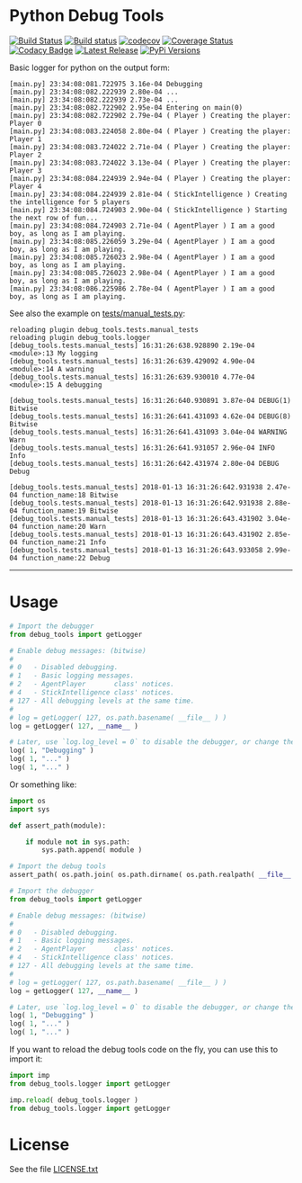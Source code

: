 # Python Debug Tools

[![Build Status](https://travis-ci.org/evandrocoan/debug_tools.svg?branch=master)](https://travis-ci.org/evandrocoan/debug_tools)
[![Build status](https://ci.appveyor.com/api/projects/status/github/evandrocoan/debug_tools?branch=master&svg=true)](https://ci.appveyor.com/project/evandrocoan/debug_tools/branch/master)
[![codecov](https://codecov.io/gh/evandrocoan/debug_tools/branch/master/graph/badge.svg)](https://codecov.io/gh/evandrocoan/debug_tools)
[![Coverage Status](https://coveralls.io/repos/github/evandrocoan/debug_tools/badge.svg?branch=master)](https://coveralls.io/github/evandrocoan/debug_tools?branch=master)
[![Codacy Badge](https://api.codacy.com/project/badge/Grade/3ab71bdcf0114065b5273dbed6c89779)](https://www.codacy.com/app/evandrocoan/debug_tools?utm_source=github.com&amp;utm_medium=referral&amp;utm_content=evandrocoan/debug_tools&amp;utm_campaign=Badge_Grade)
[![Latest Release](https://img.shields.io/github/tag/evandrocoan/debug_tools.svg?label=version)](https://github.com/evandrocoan/debug_tools/releases)
[![PyPi Versions](https://img.shields.io/pypi/pyversions/debug_tools.svg)](https://pypi.python.org/pypi/debug_tools)

Basic logger for python on the output form:
```
[main.py] 23:34:08:081.722975 3.16e-04 Debugging
[main.py] 23:34:08:082.222939 2.80e-04 ...
[main.py] 23:34:08:082.222939 2.73e-04 ...
[main.py] 23:34:08:082.722902 2.95e-04 Entering on main(0)
[main.py] 23:34:08:082.722902 2.79e-04 ( Player ) Creating the player: Player 0
[main.py] 23:34:08:083.224058 2.80e-04 ( Player ) Creating the player: Player 1
[main.py] 23:34:08:083.724022 2.71e-04 ( Player ) Creating the player: Player 2
[main.py] 23:34:08:083.724022 3.13e-04 ( Player ) Creating the player: Player 3
[main.py] 23:34:08:084.224939 2.94e-04 ( Player ) Creating the player: Player 4
[main.py] 23:34:08:084.224939 2.81e-04 ( StickIntelligence ) Creating the intelligence for 5 players
[main.py] 23:34:08:084.724903 2.90e-04 ( StickIntelligence ) Starting the next row of fun...
[main.py] 23:34:08:084.724903 2.71e-04 ( AgentPlayer ) I am a good boy, as long as I am playing.
[main.py] 23:34:08:085.226059 3.29e-04 ( AgentPlayer ) I am a good boy, as long as I am playing.
[main.py] 23:34:08:085.726023 2.98e-04 ( AgentPlayer ) I am a good boy, as long as I am playing.
[main.py] 23:34:08:085.726023 2.98e-04 ( AgentPlayer ) I am a good boy, as long as I am playing.
[main.py] 23:34:08:086.225986 2.78e-04 ( AgentPlayer ) I am a good boy, as long as I am playing.
```

See also the example on [tests/manual_tests.py](tests/manual_tests.py):
```
reloading plugin debug_tools.tests.manual_tests
reloading plugin debug_tools.logger
[debug_tools.tests.manual_tests] 16:31:26:638.928890 2.19e-04 <module>:13 My logging
[debug_tools.tests.manual_tests] 16:31:26:639.429092 4.90e-04 <module>:14 A warning
[debug_tools.tests.manual_tests] 16:31:26:639.930010 4.77e-04 <module>:15 A debugging

[debug_tools.tests.manual_tests] 16:31:26:640.930891 3.87e-04 DEBUG(1) Bitwise
[debug_tools.tests.manual_tests] 16:31:26:641.431093 4.62e-04 DEBUG(8) Bitwise
[debug_tools.tests.manual_tests] 16:31:26:641.431093 3.04e-04 WARNING Warn
[debug_tools.tests.manual_tests] 16:31:26:641.931057 2.96e-04 INFO Info
[debug_tools.tests.manual_tests] 16:31:26:642.431974 2.80e-04 DEBUG Debug

[debug_tools.tests.manual_tests] 2018-01-13 16:31:26:642.931938 2.47e-04 function_name:18 Bitwise
[debug_tools.tests.manual_tests] 2018-01-13 16:31:26:642.931938 2.88e-04 function_name:19 Bitwise
[debug_tools.tests.manual_tests] 2018-01-13 16:31:26:643.431902 3.04e-04 function_name:20 Warn
[debug_tools.tests.manual_tests] 2018-01-13 16:31:26:643.431902 2.85e-04 function_name:21 Info
[debug_tools.tests.manual_tests] 2018-01-13 16:31:26:643.933058 2.99e-04 function_name:22 Debug
```


___
# Usage

```python
# Import the debugger
from debug_tools import getLogger

# Enable debug messages: (bitwise)
#
# 0   - Disabled debugging.
# 1   - Basic logging messages.
# 2   - AgentPlayer       class' notices.
# 4   - StickIntelligence class' notices.
# 127 - All debugging levels at the same time.
#
# log = getLogger( 127, os.path.basename( __file__ ) )
log = getLogger( 127, __name__ )

# Later, use `log.log_level = 0` to disable the debugger, or change the level.
log( 1, "Debugging" )
log( 1, "..." )
log( 1, "..." )
```

Or something like:
```python
import os
import sys

def assert_path(module):

    if module not in sys.path:
        sys.path.append( module )

# Import the debug tools
assert_path( os.path.join( os.path.dirname( os.path.realpath( __file__ ) ), 'debug_tools/all' ) )

# Import the debugger
from debug_tools import getLogger

# Enable debug messages: (bitwise)
#
# 0   - Disabled debugging.
# 1   - Basic logging messages.
# 2   - AgentPlayer       class' notices.
# 4   - StickIntelligence class' notices.
# 127 - All debugging levels at the same time.
#
# log = getLogger( 127, os.path.basename( __file__ ) )
log = getLogger( 127, __name__ )

# Later, use `log.log_level = 0` to disable the debugger, or change the level.
log( 1, "Debugging" )
log( 1, "..." )
log( 1, "..." )
```

If you want to reload the debug tools code on the fly, you can use this to import it:
```python
import imp
from debug_tools.logger import getLogger

imp.reload( debug_tools.logger )
from debug_tools.logger import getLogger
```


# License

See the file [LICENSE.txt](LICENSE.txt)

